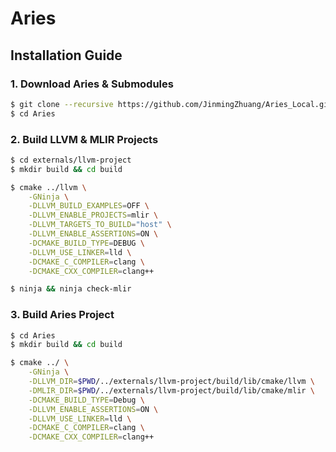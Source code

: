 # Aries
## Installation Guide


### 1. Download Aries & Submodules
```sh
$ git clone --recursive https://github.com/JinmingZhuang/Aries_Local.git
$ cd Aries
```

### 2. Build LLVM & MLIR Projects
```sh
$ cd externals/llvm-project
$ mkdir build && cd build

$ cmake ../llvm \
    -GNinja \
    -DLLVM_BUILD_EXAMPLES=OFF \
    -DLLVM_ENABLE_PROJECTS=mlir \
    -DLLVM_TARGETS_TO_BUILD="host" \
    -DLLVM_ENABLE_ASSERTIONS=ON \
    -DCMAKE_BUILD_TYPE=DEBUG \
    -DLLVM_USE_LINKER=lld \
    -DCMAKE_C_COMPILER=clang \
    -DCMAKE_CXX_COMPILER=clang++

$ ninja && ninja check-mlir
```

### 3. Build Aries Project
```sh
$ cd Aries
$ mkdir build && cd build

$ cmake ../ \
    -GNinja \
    -DLLVM_DIR=$PWD/../externals/llvm-project/build/lib/cmake/llvm \
    -DMLIR_DIR=$PWD/../externals/llvm-project/build/lib/cmake/mlir \
    -DCMAKE_BUILD_TYPE=Debug \
    -DLLVM_ENABLE_ASSERTIONS=ON \
    -DLLVM_USE_LINKER=lld \
    -DCMAKE_C_COMPILER=clang \
    -DCMAKE_CXX_COMPILER=clang++
    
```
